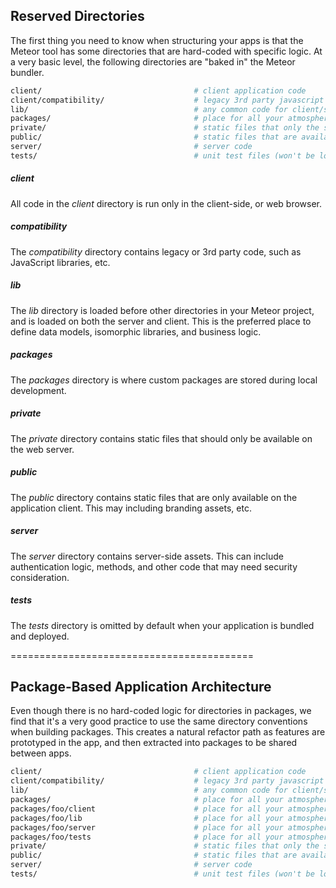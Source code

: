 ## Reserved Directories
The first thing you need to know when structuring your apps is that the Meteor tool has some directories that are hard-coded with specific logic.  At a very basic level, the following directories are "baked in" the Meteor bundler.

```sh
client/                                  # client application code
client/compatibility/                    # legacy 3rd party javascript libraries
lib/                                     # any common code for client/server.
packages/                                # place for all your atmosphere packages
private/                                 # static files that only the server knows about
public/                                  # static files that are available to the client
server/                                  # server code
tests/                                   # unit test files (won't be loaded on client or server)
```


##### client
All code in the *client* directory is run only in the client-side, or web browser.

##### compatibility
The *compatibility* directory contains legacy or 3rd party code, such as JavaScript libraries, etc.

##### lib
The *lib* directory is loaded before other directories in your Meteor project, and is loaded on both the server and client. This is the preferred place to define data models, isomorphic libraries, and business logic.

##### packages
The *packages* directory is where custom packages are stored  during local development. 

##### private
The *private* directory contains static files that should only be available on the web server.

##### public
The *public* directory contains static files that are only available on the application client. This may including branding assets, etc.

##### server
The *server* directory contains server-side assets. This can include authentication logic, methods, and other code that may need security consideration.

##### tests
The *tests* directory is omitted by default when your application is bundled and deployed.  

==========================================
## Package-Based Application Architecture

Even though there is no hard-coded logic for directories in packages, we find that it's a very good practice to use the same directory conventions when building packages.  This creates a natural refactor path as features are prototyped in the app, and then extracted into packages to be shared between apps.

```sh
client/                                  # client application code
client/compatibility/                    # legacy 3rd party javascript libraries
lib/                                     # any common code for client/server.
packages/                                # place for all your atmosphere packages
packages/foo/client                      # place for all your atmosphere packages
packages/foo/lib                         # place for all your atmosphere packages
packages/foo/server                      # place for all your atmosphere packages
packages/foo/tests                       # place for all your atmosphere packages
private/                                 # static files that only the server knows about
public/                                  # static files that are available to the client
server/                                  # server code
tests/                                   # unit test files (won't be loaded on client or server)
```
